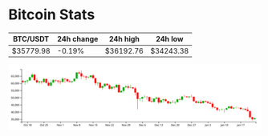 # Bitcoin Stats

BTC/USDT|24h change|24h high|24h low|
|---|---|---|---|
|$35779.98|-0.19%|$36192.76|$34243.38|

<img src="./chart.svg">
